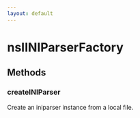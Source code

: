 ```yaml
---
layout: default
---
```


# nsIINIParserFactory #

## Methods ##

### createINIParser ###

Create an iniparser instance from a local file.


